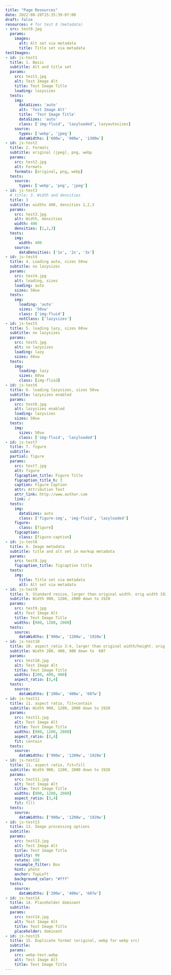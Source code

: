 ```yaml
---
title: "Page Resources"
date: 2022-08-28T15:35:39-07:00
draft: false
resources: # for test 8 (metadata)
- src: test8.jpg
  params:
    images:
      alt: Alt set via metadata
      title: Title set via metadata
testImages:
- id: js-test1
  title: 1. Basic
  subtitle: Alt and title set
  params:
    src: test1.jpg
    alt: Test Image Alt
    title: Test Image Title
    loading: lazysizes
  tests:
    img:
      dataSizes: 'auto'
      alt: 'Test Image Alt'
      title: 'Test Image Title'
      dataSizes: 'auto'
      class: ['img-fluid', 'lazyloaded', lazyautosizes]
    source: 
      types: ['webp', 'jpeg']
      dataWidths: ['600w', '900w', '1300w']
- id: js-test2
  title: 2. Formats
  subtitle: original (jpeg), png, webp
  params:
    src: test2.jpg
    alt: Formats
    formats: [original, png, webp]
  tests: 
    source:
      types: ['webp', 'png', 'jpeg'] 
- id: js-test3
  # title: 3. Width and densities
  title: 3
  subtitle: widths 400, densities 1,2,3
  params:
    src: test3.jpg
    alt: Width, densities
    width: 400
    densities: [1,2,3]
  tests:
    img:
      width: 400
    source: 
      dataDensities: ['1x', '2x', '3x']
- id: js-test4
  title: 4. Loading auto, sizes 50vw
  subtitle: no lazysizes
  params:
    src: test4.jpg
    alt: loading, sizes
    loading: auto
    sizes: 50vw
  tests:
    img: 
      loading: 'auto'
      sizes: '50vw'
      class: ['img-fluid']
      notClass: ['lazysizes']
- id: js-test5
  title: 5. loading lazy, sizes 60vw
  subtitle: no lazysizes
  params:
    src: test5.jpg
    alt: no lazysizes
    loading: lazy
    sizes: 60vw
  tests:
    img: 
      loading: lazy
      sizes: 60vw
      class: [img-fluid]
- id: js-test6
  title: 6. loading lazysizes, sizes 50vw
  subtitle: lazysizes enabled
  params:
    src: test6.jpg
    alt: lazysizes enabled
    loading: lazysizes
    sizes: 50vw
  tests:
    img:
      sizes: 50vw
      class: ['img-fluid', 'lazyloaded']
- id: js-test7
  title: 7. figure
  subtitle: 
  partial: figure
  params:
    src: test7.jpg
    alt: figure
    figcaption_title: Figure Title
    figcaption_title_h: 3
    caption: Figure Caption
    attr: Attribution Text
    attr_link: http://www.author.com
    link: /
  tests:
    img:
      dataSizes: auto
      class: ['figure-img', 'img-fluid', 'lazyloaded']
    figure:
      class: [figure]
    figcaption:
      class: [figure-caption]
- id: js-test8
  title: 8. Image metadata
  subtitle: title and alt set in markup metadata
  params:
    src: test8.jpg
    figcaption_title: figcaption title
  tests:
    img:
      title: Title set via metadata
      alt: Alt set via metadata
- id: js-test9
  title: 9. Standard resize, larger than original width. orig width 1920px
  subtitle: Width 900, 1200, 2000 down to 1920
  params:
    src: test9.jpg
    alt: Test Image Alt
    title: Test Image Title
    widths: [900, 1200, 2000]
  tests:
    source: 
      dataWidths: ['900w', '1200w', '1920w']
- id: js-test10
  title: 10. aspect_ratio 3:4, larger than original width/height. orig width 1920px
  subtitle: Width 200, 400, 900 down to  607
  params:
    src: test10.jpg
    alt: Test Image Alt
    title: Test Image Title
    widths: [200, 400, 900]
    aspect_ratio: [3,4]
  tests:
    source: 
      dataWidths: ['200w', '400w', '607w']
- id: js-test11
  title: 11. aspect ratio, fit=contain
  subtitle: Width 900, 1200, 2000 down to 1920
  params:
    src: test11.jpg
    alt: Test Image Alt
    title: Test Image Title
    widths: [900, 1200, 2000]
    aspect_ratio: [3,4]
    fit: contain
  tests:
    source: 
      dataWidths: ['900w', '1200w', '1920w']
- id: js-test12
  title: 11. aspect ratio, fit=fill
  subtitle: Width 900, 1200, 2000 down to 1920
  params:
    src: test11.jpg
    alt: Test Image Alt
    title: Test Image Title
    widths: [900, 1200, 2000]
    aspect_ratio: [3,4]
    fit: fill
  tests:
    source: 
      dataWidths: ['900w', '1200w', '1920w']
- id: js-test13
  title: 13. Image processing options
  subtitle: 
  params:
    src: test13.jpg
    alt: Test Image Alt
    title: Test Image Title
    quality: 90
    rotate: 180
    resample_filter: Box
    hint: photo
    anchor: TopLeft
    background_color: "#fff"
  tests:
    source: 
      dataWidths: ['200w', '400w', '607w']
- id: js-test14
  title: 14. Placeholder dominant
  subtitle: 
  params:
    src: test14.jpg
    alt: Test Image Alt
    title: Test Image Title
    placeholder: dominant
- id: js-test15
  title: 15. Duplicate format (original, webp for webp src)
  subtitle: 
  params:
    src: webp-test.webp
    alt: Test Image Alt
    title: Test Image Title
--- 
```

